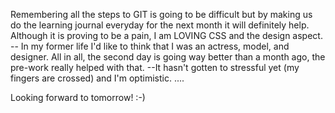 Remembering all the steps to GIT is going to be difficult but by making us do
the learning journal everyday for the next month it will definitely help.
Although it is proving to be a pain, I am LOVING CSS and the design aspect.
 -- In my former life I'd like to think that I was an actress, model, and designer.
 All in all, the second day is going way better than a month ago, the pre-work
 really helped with that.
 --It hasn't gotten to stressful yet (my fingers are crossed) and I'm optimistic.
 ....
 
 Looking forward to tomorrow! :-)
